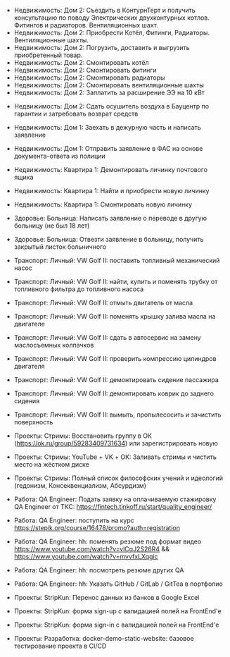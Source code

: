 - Недвижимость: Дом 2: Съездить в КонтурнТерт и получить консультацию по поводу Электрических двухконтурных котлов. Фитингов и радиаторов. Вентиляционных шахт.
- Недвижимость: Дом 2: Приобрести Котёл, Фитинги, Радиаторы. Вентиляционные шахты.
- Недвижимость: Дом 2: Погрузить, доставить и выгрузить приобретенный товар.
- Недвижимость: Дом 2: Смонтировать котёл
- Недвижимость: Дом 2: Смонтировать фитинги
- Недвижимость: Дом 2: Смонтировать радиаторы
- Недвижимость: Дом 2: Смонтировать вентиляционные шахты
- Недвижимость: Дом 2: Заплатить за расширение ЭЭ на 10 кВт
+ Недвижимость: Дом 2: Сдать осушитель воздуха в Бауцентр по гарантии и затребовать возврат средств

- Недвижимость: Дом 1: Заехать в дежурную часть и написать заявление
- Недвижимость: Дом 1: Отправить заявление в ФАС на основе документа-ответа из полиции

- Недвижимость: Квартира 1: Демонтировать личинку почтового ящика
- Недвижимость: Квартира 1: Найти и приобрести новую личинку
- Недвижимость: Квартира 1: Смонтировать новую личинку

- Здоровье: Больница: Написать заявление о переводе в другую больницу (не был 18 лет)
- Здоровье: Больница: Отвезти заявление в больницу, получить закрытый листок больничного

- Транспорт: Личный: VW Golf II: поставить топливный механический насос
- Транспорт: Личный: VW Golf II: найти, купить и поменять трубку от топливного фильтра до топливного насоса
- Транспорт: Личный: VW Golf II: отмыть двигатель от масла
- Транспорт: Личный: VW Golf II: поменять крышку залива масла на двигателе
- Транспорт: Личный: VW Golf II: сдать в автосервис на замену маслосъемных колпачков
- Транспорт: Личный: VW Golf II: проверить компрессию цилиндров двигателя
- Транспорт: Личный: VW Golf II: демонтировать сидение пассажира
- Транспорт: Личный: VW Golf II: демонтировать коврик до заднего сидения
- Транспорт: Личный: VW Golf II: вымыть, пропылесосить и зачистить поверхность

- Проекты: Стримы: Восстановить группу в ОК (https://ok.ru/group/59283409731634) или зарегистрировать новую
- Проекты: Стримы: YouTube + VK + ОК: Заливать стримы и чистить место на жёстком диске
- Проекты: Стримы: Полный список философских учений и идеологий (гедонизм, Консеквенциализм, Абсурдизм)

- Работа: QA Engineer: Подать заявку на оплачиваемую стажировку QA Engineer от ТКС: https://fintech.tinkoff.ru/start/quality_engineer/
- Работа: QA Engineer: поступить на курс https://stepik.org/course/16478/promo?auth=registration
- Работа: QA Engineer: hh: поменять резюме под формат видео https://www.youtube.com/watch?v=vlCqJ2S26R4 && https://www.youtube.com/watch?v=mvvfxLXqgic
- Работа: QA Engineer: hh: посмотреть резюме других QA
- Работа: QA Engineer: hh: Указать GitHub / GitLab / GitTea в портфолио

- Проекты: StripKun: Перенос данных из банков в Google Excel
- Проекты: StripKun: форма sign-up с валидацией полей на FrontEnd'е
- Проекты: StripKun: форма sign-in с валидацией полей на FrontEnd'е

- Проекты: Разработка: docker-demo-static-website: базовое тестирование проекта в CI/CD